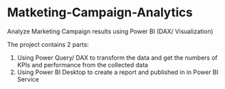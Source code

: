 # Matketing-Campaign-Analytics
Analyze Marketing Campaign results using Power BI (DAX/ Visualization)

The project contains 2 parts:
1. Using Power Query/ DAX to transform the data and get the numbers of KPIs and performance from the collected data
2. Using Power BI Desktop to create a report and published in in Power BI Service
